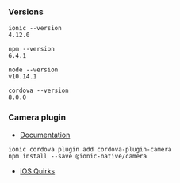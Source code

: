 ### Versions ###

```shell
ionic --version
4.12.0

npm --version
6.4.1

node --version
v10.14.1

cordova --version
8.0.0
```

### Camera plugin ###

* [Documentation](https://ionicframework.com/docs/native/camera)

```shell
ionic cordova plugin add cordova-plugin-camera
npm install --save @ionic-native/camera
```

* [iOS Quirks](https://github.com/apache/cordova-plugin-camera#ios-quirks)


